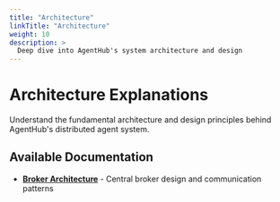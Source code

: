 ```yaml
---
title: "Architecture"
linkTitle: "Architecture"
weight: 10
description: >
  Deep dive into AgentHub's system architecture and design
---
```


# Architecture Explanations

Understand the fundamental architecture and design principles behind AgentHub's distributed agent system.

## Available Documentation

- **[Broker Architecture](broker_architecture/)** - Central broker design and communication patterns